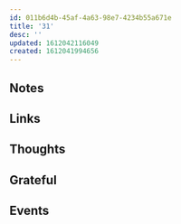 ```yaml
---
id: 011b6d4b-45af-4a63-98e7-4234b55a671e
title: '31'
desc: ''
updated: 1612042116049
created: 1612041994656
---
```


## Notes

## Links

## Thoughts

## Grateful

## Events
